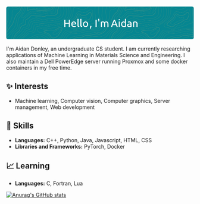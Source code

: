 ![Header](./github-hero-banner.png)

I'm Aidan Donley, an undergraduate CS student. I am currently researching applications of Machine Learning in Materials Science and Engineering. I also maintain a Dell PowerEdge server running Proxmox and some docker containers in my free time.

## ✨ Interests
- Machine learning, Computer vision, Computer graphics, Server management, Web development

## 🔧 Skills
- **Languages:** C++, Python, Java, Javascript, HTML, CSS
- **Libraries and Frameworks:** PyTorch, Docker

## 📈 Learning
- **Languages:** C, Fortran, Lua


[![Anurag's GitHub stats](https://github-readme-stats.vercel.app/api?username=130oclock)](https://github.com/anuraghazra/github-readme-stats)

<!---
130oclock/130oclock is a ✨ special ✨ repository because its `README.md` (this file) appears on your GitHub profile.
You can click the Preview link to take a look at your changes.
--->
